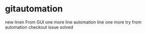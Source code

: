 # gitautomation

new linen
From GUI
one more line
automation line
one more try from automation
checkout issue solved


